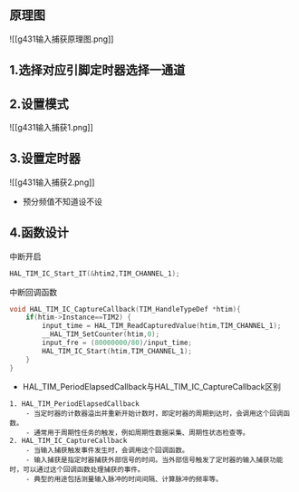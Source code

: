 ## 原理图
![[g431输入捕获原理图.png]]
## 1.选择对应引脚定时器选择一通道
## 2.设置模式
![[g431输入捕获1.png]]
## 3.设置定时器
![[g431输入捕获2.png]]
* 预分频值不知道设不设
## 4.函数设计
中断开启
```c
HAL_TIM_IC_Start_IT(&htim2,TIM_CHANNEL_1);
```
中断回调函数
```c
void HAL_TIM_IC_CaptureCallback(TIM_HandleTypeDef *htim){
    if(htim->Instance==TIM2) {
        input_time = HAL_TIM_ReadCapturedValue(htim,TIM_CHANNEL_1);
        __HAL_TIM_SetCounter(htim,0);
        input_fre = (80000000/80)/input_time;
        HAL_TIM_IC_Start(htim,TIM_CHANNEL_1);
    }
}
```
* HAL_TIM_PeriodElapsedCallback与HAL_TIM_IC_CaptureCallback区别
```
1. HAL_TIM_PeriodElapsedCallback
    - 当定时器的计数器溢出并重新开始计数时，即定时器的周期到达时，会调用这个回调函数。
    - 通常用于周期性任务的触发，例如周期性数据采集、周期性状态检查等。
2. HAL_TIM_IC_CaptureCallback
    - 当输入捕获触发事件发生时，会调用这个回调函数。
    - 输入捕获是指定时器捕获外部信号的时间。当外部信号触发了定时器的输入捕获功能时，可以通过这个回调函数处理捕获的事件。
    - 典型的用途包括测量输入脉冲的时间间隔、计算脉冲的频率等。
```
